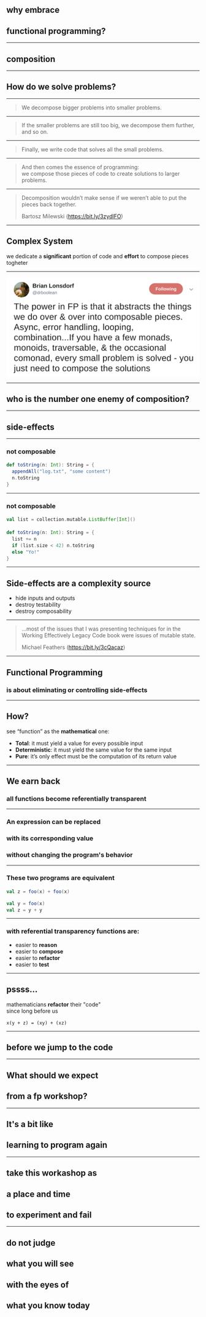 ## **why** embrace

## functional programming?

---

## **composition**

---

## How do we **solve** problems?

---

> We decompose bigger problems into smaller problems. <br />

---

> If the smaller problems are still too big, we decompose them further, and so on. <br />

---

> Finally, we write code that solves all the small problems.

---

> And then comes the essence of programming: <br />
> we compose those pieces of code to create solutions to larger problems.

---

> Decomposition wouldn’t make sense if we weren’t able to put the pieces back together. <br />
>
> Bartosz Milewski (https://bit.ly/3zydlFO)

---

## Complex System

we dedicate a **significant** portion of code and **effort** to compose pieces togheter

---

<img src="assets/drboolean.png" >

---

## **who** is the number one **enemy** of composition?

---

## side-effects

---

### not **composable**

```scala
def toString(n: Int): String = {
  appendAll("log.txt", "some content")
  n.toString
}
```

---

### not **composable**

```scala
val list = collection.mutable.ListBuffer[Int]()

def toString(n: Int): String = {
  list += n
  if (list.size < 42) n.toString
  else "Yo!"
}
```

---

## Side-effects are a **complexity source**

- hide inputs and outputs
- destroy testability
- destroy composability

---

> ...most of the issues that I was presenting techniques for in the Working Effectively Legacy Code book were issues of mutable state.
>
> Michael Feathers (https://bit.ly/3cQacaz)

---

## Functional Programming

### is about **eliminating** or **controlling** side-effects

---

## How?

see “function” as the **mathematical** one:

- **Total**: it must yield a value for every possible input
- **Deterministic**: it must yield the same value for the same input
- **Pure**: it’s only effect must be the computation of its return value

---

## We earn back

### all functions become **referentially transparent**

---

### An expression can be **replaced**

### with its corresponding value

### **without changing** the program's **behavior**

---

### These two programs are **equivalent**

```scala
val z = foo(x) + foo(x)
```

```scala
val y = foo(x)
val z = y + y
```

---

### with **referential transparency** functions are:

- easier to **reason**
- easier to **compose**
- easier to **refactor**
- easier to **test**

---

## **pssss...**

mathematicians **refactor** their "code"</br> since long before us

```
x(y + z) = (xy) + (xz)
```

---

## before we jump to the code

---

## What should we **expect**

## from a fp workshop?

---

## It's a bit like

## **learning** to program **again**

---

## take this workashop as

## a **place** and **time**

## to **experiment** and **fail**

---

## **do not judge**

## what you will see

## **with the eyes of**

## what you know today
